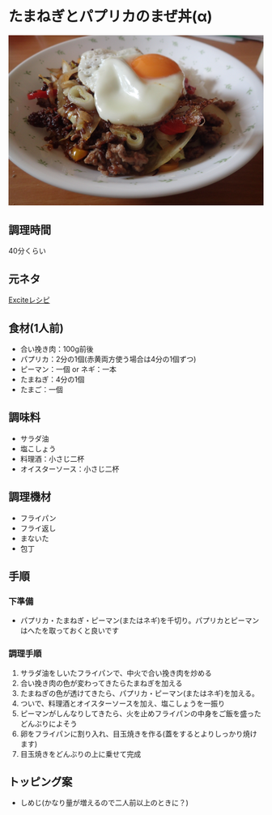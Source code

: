 # たまねぎとパプリカのまぜ丼(α)

![調理写真](たまねぎとパプリカのまぜ丼.jpg)

## 調理時間
40分くらい

## 元ネタ

[Exciteレシピ](https://erecipe.woman.excite.co.jp/detail/3cfeb80df92b3a030592ab032678971d.html)

## 食材(1人前)
- 合い挽き肉：100g前後
- パプリカ：2分の1個(赤黄両方使う場合は4分の1個ずつ)
- ピーマン：一個 or ネギ：一本
- たまねぎ：4分の1個
- たまご：一個

## 調味料
- サラダ油
- 塩こしょう
- 料理酒：小さじ二杯
- オイスターソース：小さじ二杯

## 調理機材
- フライパン
- フライ返し
- まないた
- 包丁

## 手順

### 下準備

- パプリカ・たまねぎ・ピーマン(またはネギ)を千切り。パプリカとピーマンはへたを取っておくと良いです

### 調理手順

1. サラダ油をしいたフライパンで、中火で合い挽き肉を炒める
1. 合い挽き肉の色が変わってきたらたまねぎを加える
1. たまねぎの色が透けてきたら、パプリカ・ピーマン(またはネギ)を加える。
1. ついで、料理酒とオイスターソースを加え、塩こしょうを一振り
1. ピーマンがしんなりしてきたら、火を止めフライパンの中身をご飯を盛ったどんぶりによそう
1. 卵をフライパンに割り入れ、目玉焼きを作る(蓋をするとよりしっかり焼けます)
1. 目玉焼きをどんぶりの上に乗せて完成

## トッピング案

- しめじ(かなり量が増えるので二人前以上のときに？)

